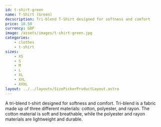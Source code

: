 ```yaml
---
id: t-shirt-green
name: T-Shirt (Green)
decscription: Tri-blend T-Shirt designed for softness and comfort
price: 18.50
currency: GBP
image: /assets/images/t-shirt-green.jpg
categories:
    - clothes
    - t-shirt
sizes:
    - XS
    - S
    - M
    - L
    - XL
    - XXL
    - XXXL
layout: ../../layouts/SizePickerProductLayout.astro
---
```


A tri-blend t-shirt designed for softness and comfort. Tri-blend is a fabric made up of three different materials: cotton, polyester, and rayon. The cotton material is soft and breathable, while the polyester and rayon materials are lightweight and durable.